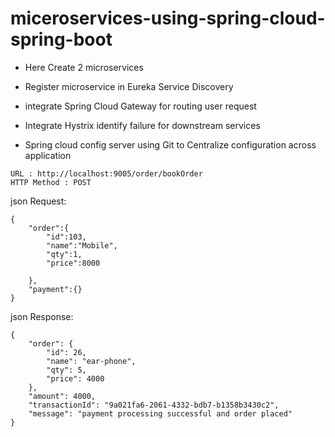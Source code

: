 # miceroservices-using-spring-cloud-spring-boot

 * Here Create 2 microservices
 
* Register microservice in Eureka Service Discovery
 
* integrate Spring Cloud Gateway for routing user request

* Integrate Hystrix identify failure for downstream services

* Spring cloud config server using Git to Centralize configuration across application


````
URL : http://localhost:9005/order/bookOrder
HTTP Method : POST
````
json Request:

````
{
	"order":{
		"id":103,
		"name":"Mobile",
		"qty":1,
		"price":8000
		
	},
	"payment":{}
}
````
json Response:

````
{
    "order": {
        "id": 26,
        "name": "ear-phone",
        "qty": 5,
        "price": 4000
    },
    "amount": 4000,
    "transactionId": "9a021fa6-2061-4332-bdb7-b1358b3430c2",
    "message": "payment processing successful and order placed"
}
````

